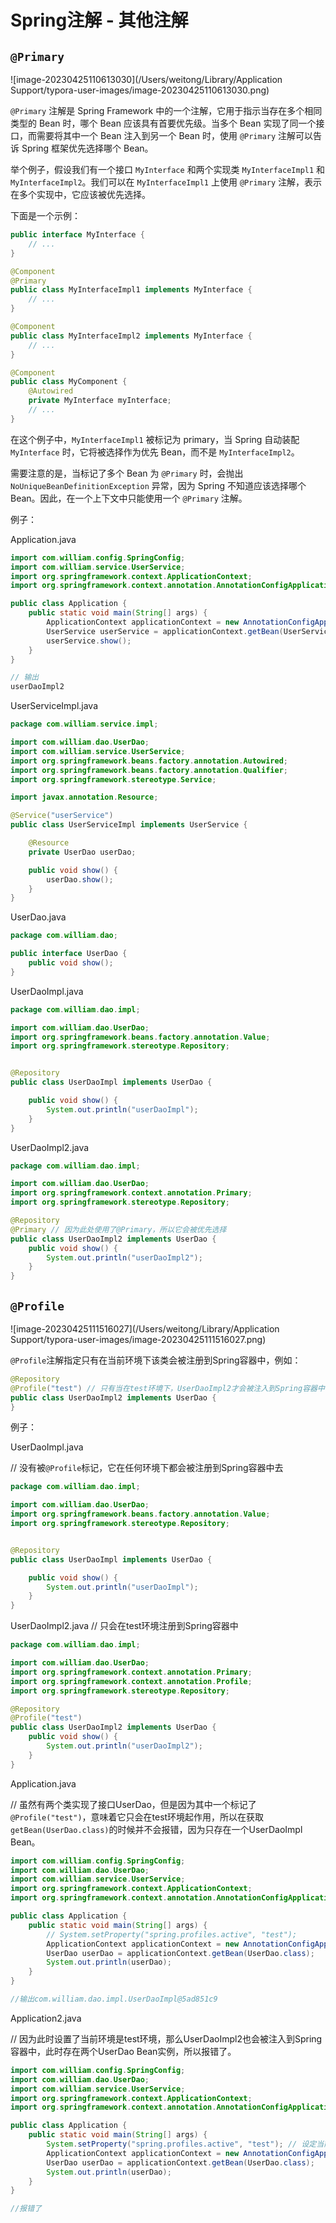 # Spring注解 - 其他注解



## `@Primary`

![image-20230425110613030](/Users/weitong/Library/Application Support/typora-user-images/image-20230425110613030.png)

`@Primary` 注解是 Spring Framework 中的一个注解，它用于指示当存在多个相同类型的 Bean 时，哪个 Bean 应该具有首要优先级。当多个 Bean 实现了同一个接口，而需要将其中一个 Bean 注入到另一个 Bean 时，使用 `@Primary` 注解可以告诉 Spring 框架优先选择哪个 Bean。

举个例子，假设我们有一个接口 `MyInterface` 和两个实现类 `MyInterfaceImpl1` 和 `MyInterfaceImpl2`。我们可以在 `MyInterfaceImpl1` 上使用 `@Primary` 注解，表示在多个实现中，它应该被优先选择。

下面是一个示例：

```java
public interface MyInterface {
    // ...
}

@Component
@Primary
public class MyInterfaceImpl1 implements MyInterface {
    // ...
}

@Component
public class MyInterfaceImpl2 implements MyInterface {
    // ...
}

@Component
public class MyComponent {
    @Autowired
    private MyInterface myInterface;
    // ...
}
```

在这个例子中，`MyInterfaceImpl1` 被标记为 primary，当 Spring 自动装配 `MyInterface` 时，它将被选择作为优先 Bean，而不是 `MyInterfaceImpl2`。

需要注意的是，当标记了多个 Bean 为 `@Primary` 时，会抛出 `NoUniqueBeanDefinitionException` 异常，因为 Spring 不知道应该选择哪个 Bean。因此，在一个上下文中只能使用一个 `@Primary` 注解。



例子：

Application.java

```java
import com.william.config.SpringConfig;
import com.william.service.UserService;
import org.springframework.context.ApplicationContext;
import org.springframework.context.annotation.AnnotationConfigApplicationContext;

public class Application {
    public static void main(String[] args) {
        ApplicationContext applicationContext = new AnnotationConfigApplicationContext(SpringConfig.class);
        UserService userService = applicationContext.getBean(UserService.class);
        userService.show();
    }
}

// 输出
userDaoImpl2
```



UserServiceImpl.java

```java
package com.william.service.impl;

import com.william.dao.UserDao;
import com.william.service.UserService;
import org.springframework.beans.factory.annotation.Autowired;
import org.springframework.beans.factory.annotation.Qualifier;
import org.springframework.stereotype.Service;

import javax.annotation.Resource;

@Service("userService")
public class UserServiceImpl implements UserService {

    @Resource
    private UserDao userDao;

    public void show() {
        userDao.show();
    }
}
```



UserDao.java

```java
package com.william.dao;

public interface UserDao {
    public void show();
}
```



UserDaoImpl.java

```java
package com.william.dao.impl;

import com.william.dao.UserDao;
import org.springframework.beans.factory.annotation.Value;
import org.springframework.stereotype.Repository;


@Repository
public class UserDaoImpl implements UserDao {

    public void show() {
        System.out.println("userDaoImpl");
    }
}
```



UserDaoImpl2.java

```java
package com.william.dao.impl;

import com.william.dao.UserDao;
import org.springframework.context.annotation.Primary;
import org.springframework.stereotype.Repository;

@Repository
@Primary // 因为此处使用了@Primary，所以它会被优先选择
public class UserDaoImpl2 implements UserDao {
    public void show() {
        System.out.println("userDaoImpl2");
    }
}
```





## `@Profile`

![image-20230425111516027](/Users/weitong/Library/Application Support/typora-user-images/image-20230425111516027.png)



`@Profile`注解指定只有在当前环境下该类会被注册到Spring容器中，例如：

```java
@Repository
@Profile("test") // 只有当在test环境下，UserDaoImpl2才会被注入到Spring容器中
public class UserDaoImpl2 implements UserDao {
}
```



例子：

UserDaoImpl.java

// 没有被`@Profile`标记，它在任何环境下都会被注册到Spring容器中去

```java
package com.william.dao.impl;

import com.william.dao.UserDao;
import org.springframework.beans.factory.annotation.Value;
import org.springframework.stereotype.Repository;


@Repository
public class UserDaoImpl implements UserDao {

    public void show() {
        System.out.println("userDaoImpl");
    }
}
```



UserDaoImpl2.java
// 只会在test环境注册到Spring容器中

```java
package com.william.dao.impl;

import com.william.dao.UserDao;
import org.springframework.context.annotation.Primary;
import org.springframework.context.annotation.Profile;
import org.springframework.stereotype.Repository;

@Repository
@Profile("test")
public class UserDaoImpl2 implements UserDao {
    public void show() {
        System.out.println("userDaoImpl2");
    }
}
```



Application.java

// 虽然有两个类实现了接口UserDao，但是因为其中一个标记了`@Profile("test")`，意味着它只会在test环境起作用，所以在获取`getBean(UserDao.class)`的时候并不会报错，因为只存在一个UserDaoImpl Bean。

```java
import com.william.config.SpringConfig;
import com.william.dao.UserDao;
import com.william.service.UserService;
import org.springframework.context.ApplicationContext;
import org.springframework.context.annotation.AnnotationConfigApplicationContext;

public class Application {
    public static void main(String[] args) {
        // System.setProperty("spring.profiles.active", "test");
        ApplicationContext applicationContext = new AnnotationConfigApplicationContext(SpringConfig.class);
        UserDao userDao = applicationContext.getBean(UserDao.class);
        System.out.println(userDao);
    }
}

//输出com.william.dao.impl.UserDaoImpl@5ad851c9
```



Application2.java

// 因为此时设置了当前环境是test环境，那么UserDaoImpl2也会被注入到Spring容器中，此时存在两个UserDao Bean实例，所以报错了。

```java
import com.william.config.SpringConfig;
import com.william.dao.UserDao;
import com.william.service.UserService;
import org.springframework.context.ApplicationContext;
import org.springframework.context.annotation.AnnotationConfigApplicationContext;

public class Application {
    public static void main(String[] args) {
        System.setProperty("spring.profiles.active", "test"); // 设定当前环境为test环境
        ApplicationContext applicationContext = new AnnotationConfigApplicationContext(SpringConfig.class);
        UserDao userDao = applicationContext.getBean(UserDao.class);
        System.out.println(userDao);
    }
}

//报错了
```

